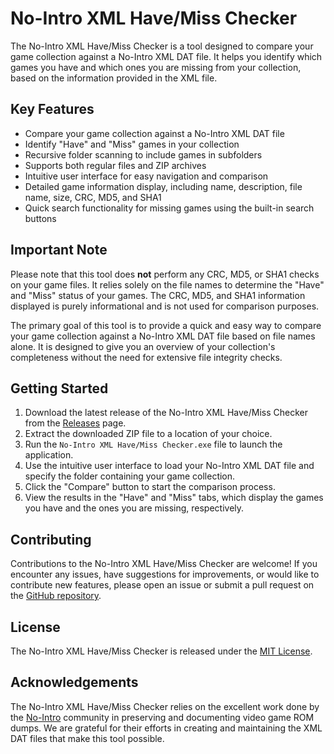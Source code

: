 # No-Intro XML Have/Miss Checker

The No-Intro XML Have/Miss Checker is a tool designed to compare your game collection against a No-Intro XML DAT file. It helps you identify which games you have and which ones you are missing from your collection, based on the information provided in the XML file.

## Key Features

- Compare your game collection against a No-Intro XML DAT file
- Identify "Have" and "Miss" games in your collection
- Recursive folder scanning to include games in subfolders
- Supports both regular files and ZIP archives
- Intuitive user interface for easy navigation and comparison
- Detailed game information display, including name, description, file name, size, CRC, MD5, and SHA1
- Quick search functionality for missing games using the built-in search buttons

## Important Note

Please note that this tool does **not** perform any CRC, MD5, or SHA1 checks on your game files. It relies solely on the file names to determine the "Have" and "Miss" status of your games. The CRC, MD5, and SHA1 information displayed is purely informational and is not used for comparison purposes.

The primary goal of this tool is to provide a quick and easy way to compare your game collection against a No-Intro XML DAT file based on file names alone. It is designed to give you an overview of your collection's completeness without the need for extensive file integrity checks.

## Getting Started

1. Download the latest release of the No-Intro XML Have/Miss Checker from the [Releases](https://github.com/yourusername/No-Intro-XML-Have-Miss-Checker/releases) page.
2. Extract the downloaded ZIP file to a location of your choice.
3. Run the `No-Intro XML Have/Miss Checker.exe` file to launch the application.
4. Use the intuitive user interface to load your No-Intro XML DAT file and specify the folder containing your game collection.
5. Click the "Compare" button to start the comparison process.
6. View the results in the "Have" and "Miss" tabs, which display the games you have and the ones you are missing, respectively.

## Contributing

Contributions to the No-Intro XML Have/Miss Checker are welcome! If you encounter any issues, have suggestions for improvements, or would like to contribute new features, please open an issue or submit a pull request on the [GitHub repository](https://github.com/yourusername/No-Intro-XML-Have-Miss-Checker).

## License

The No-Intro XML Have/Miss Checker is released under the [MIT License](https://opensource.org/licenses/MIT).

## Acknowledgements

The No-Intro XML Have/Miss Checker relies on the excellent work done by the [No-Intro](https://no-intro.org) community in preserving and documenting video game ROM dumps. We are grateful for their efforts in creating and maintaining the XML DAT files that make this tool possible.
